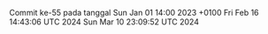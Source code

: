 Commit ke-55 pada tanggal Sun Jan 01 14:00 2023 +0100
Fri Feb 16 14:43:06 UTC 2024
Sun Mar 10 23:09:52 UTC 2024
